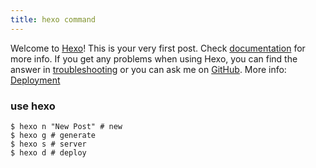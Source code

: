 ```yaml
---
title: hexo command
---
```

Welcome to [Hexo](https://hexo.io/)! This is your very first post. 
Check [documentation](https://hexo.io/docs/) for more info. 
If you get any problems when using Hexo, you can find the answer in [troubleshooting](https://hexo.io/docs/troubleshooting.html) 
or you can ask me on [GitHub](https://github.com/hexojs/hexo/issues).
More info: [Deployment](https://hexo.io/docs/one-command-deployment.html)

### use hexo
``` 
$ hexo n "New Post" # new
$ hexo g # generate
$ hexo s # server
$ hexo d # deploy
```